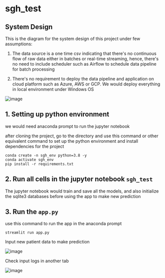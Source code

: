 # sgh_test

## System Design 

This is the diagram for the system design of this project under few assumptions:

 1) The data source is a one time csv indicating that there's no continuous flow of raw data either in batches or real-time streaming, 
    hence, there's no need to include scheduler such as Airflow to schedule data pipeline for batch processing
 
 2) There's no requirement to deploy the data pipeline and application on cloud platform such as Azure, AWS or GCP. We would deploy everything in local environment under Windows OS
 
 

![image](https://user-images.githubusercontent.com/27355460/218440833-dc6846e7-8c26-4a87-b22b-f02b58870016.png)





## 1. Setting up python environment 
we would need anaconda prompt to run the jupyter notebook

after cloning the project, go to the directory and use this command or other equivalent command to set up the python environment and install dependencies for the project
 ```
 conda create -n sgh_env python=3.8 -y
 conda activate sgh_env
 pip install -r requirements.txt
 ```
 
 ## 2. Run all cells in the jupyter notebook ```sgh_test``` 
 The jupyter notebook would train and save all the models, and also initialize the sqlite3 databases before using the app to make new prediction
 
 ## 3. Run the ```app.py```
 use this command to run the app in the anaconda prompt
 ```
 streamlit run app.py
 ```
 
 Input new patient data to make prediction
 
 ![image](https://user-images.githubusercontent.com/27355460/218432438-2c7c3771-85c2-40f4-8714-ba5842719c44.png)
 
 Check input logs in another tab
 
 ![image](https://user-images.githubusercontent.com/27355460/218432925-9fb7bec1-151c-483e-b024-d0ab2cbd7fbd.png)


